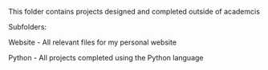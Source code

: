This folder contains projects designed and completed outside of academcis

Subfolders:

Website - All relevant files for my personal website

Python - All projects completed using the Python language
